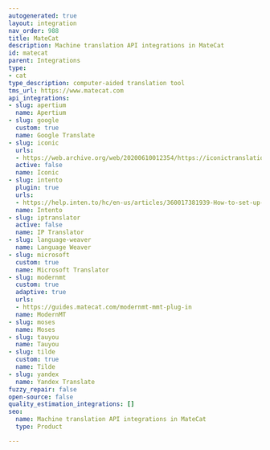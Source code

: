 ```yaml
---
autogenerated: true
layout: integration
nav_order: 988
title: MateCat
description: Machine translation API integrations in MateCat
id: matecat
parent: Integrations
type:
- cat
type_description: computer-aided translation tool
tms_url: https://www.matecat.com
api_integrations:
- slug: apertium
  name: Apertium
- slug: google
  custom: true
  name: Google Translate
- slug: iconic
  urls:
  - https://web.archive.org/web/20200610012354/https://iconictranslation.com/what-we-do/bespoke-solutions/connectors-plugins/
  active: false
  name: Iconic
- slug: intento
  plugin: true
  urls:
  - https://help.inten.to/hc/en-us/articles/360017381939-How-to-set-up-Intento-as-the-MT-engine-in-MateCat
  name: Intento
- slug: iptranslator
  active: false
  name: IP Translator
- slug: language-weaver
  name: Language Weaver
- slug: microsoft
  custom: true
  name: Microsoft Translator
- slug: modernmt
  custom: true
  adaptive: true
  urls:
  - https://guides.matecat.com/modernmt-mmt-plug-in
  name: ModernMT
- slug: moses
  name: Moses
- slug: tauyou
  name: Tauyou
- slug: tilde
  custom: true
  name: Tilde
- slug: yandex
  name: Yandex Translate
fuzzy_repair: false
open-source: false
quality_estimation_integrations: []
seo:
  name: Machine translation API integrations in MateCat
  type: Product

---
```


